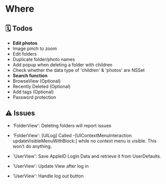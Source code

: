 # Where
## 🗓 Todos
- **Edit photos**
- Image pinch to zoom
- Edit folders
- Duplicate folder/photo names
- Add popup when deleting a folder with children
- Check whether the data type of 'children' & 'photos' are NSSet
- **Search function**
- BrowseView (Optional)
- Recently Deleted (Optional)
- Add tags (Optional)
- Password protection

## ⚠️ Issues
- ‘FolderView': Deleting folders will report issues
- 'FolderView': [UILog] Called -[UIContextMenuInteraction updateVisibleMenuWithBlock:] while no context menu is visible. This won't do anything.

- 'UserView': Save AppleID Login Data and retrieve it from UserDefaults.
- 'UserView': Update View after log in
- 'UserView': Handle log out button

